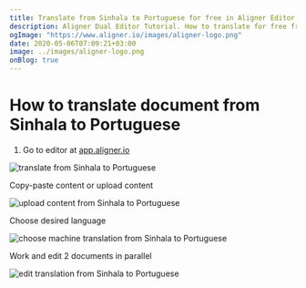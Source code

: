 ```yaml
---
title: Translate from Sinhala to Portuguese for free in Aligner Editor
description: Aligner Dual Editor Tutorial. How to translate for free from Sinhala to Portuguese. Aligner is multilingual document management platform. 
ogImage: "https://www.aligner.io/images/aligner-logo.png"
date: 2020-05-06T07:09:21+03:00
image: ../images/aligner-logo.png
onBlog: true
---
```


# How to translate document from Sinhala to Portuguese

1. Go to editor at [app.aligner.io](https://app.aligner.io "Aligner App web page")

![translate from Sinhala to Portuguese](../aligner-blank-editor.png "translate from Sinhala to Portuguese")

Copy-paste content or upload content

![upload content from Sinhala to Portuguese](../aligner-uploaded-document.png "upload content from Sinhala to Portuguese")

Choose desired language

![choose machine translation from Sinhala to Portuguese](../aligner-language-dropdown.png "choose machine translation from Sinhala to Portuguese")

Work and edit 2 documents in parallel

![edit translation from Sinhala to Portuguese](../aligner-double-sitded-editor.png "edit translation from Sinhala to Portuguese")

